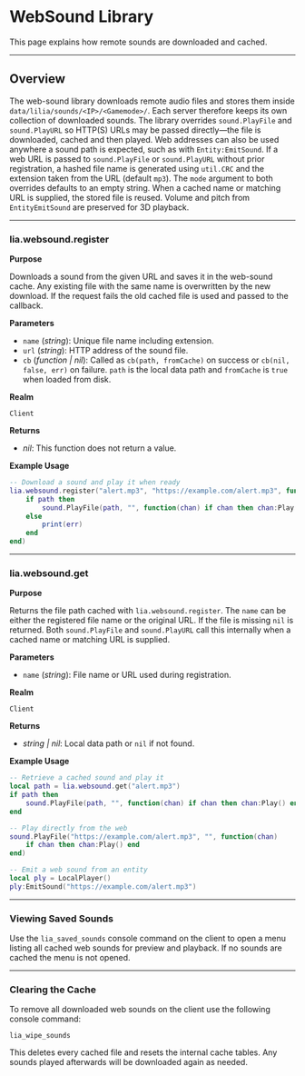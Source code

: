 # WebSound Library

This page explains how remote sounds are downloaded and cached.

---

## Overview

The web-sound library downloads remote audio files and stores them inside
`data/lilia/sounds/<IP>/<Gamemode>/`. Each server therefore keeps its own
collection of downloaded sounds. The library overrides `sound.PlayFile` and
`sound.PlayURL` so HTTP(S) URLs may be passed directly—the file is downloaded,
cached and then played. Web addresses can also be used anywhere a sound path is
expected, such as with `Entity:EmitSound`. If a web URL is passed to
`sound.PlayFile` or `sound.PlayURL` without prior registration, a hashed file
name is generated using `util.CRC` and the extension taken from the URL (default
`mp3`). The `mode` argument to both overrides defaults to an empty string. When a
cached name or matching URL is supplied, the stored file is reused. Volume and
pitch from `EntityEmitSound` are preserved for 3D playback.

---

### lia.websound.register

**Purpose**

Downloads a sound from the given URL and saves it in the web-sound cache. Any
existing file with the same name is overwritten by the new download. If the
request fails the old cached file is used and passed to the callback.

**Parameters**

* `name` (*string*): Unique file name including extension.
* `url` (*string*): HTTP address of the sound file.
* `cb` (*function | nil*): Called as `cb(path, fromCache)` on success or
  `cb(nil, false, err)` on failure. `path` is the local data path and
  `fromCache` is `true` when loaded from disk.

**Realm**

`Client`

**Returns**

* *nil*: This function does not return a value.

**Example Usage**

```lua
-- Download a sound and play it when ready
lia.websound.register("alert.mp3", "https://example.com/alert.mp3", function(path, fromCache, err)
    if path then
        sound.PlayFile(path, "", function(chan) if chan then chan:Play() end end)
    else
        print(err)
    end
end)
```

---

### lia.websound.get

**Purpose**

Returns the file path cached with `lia.websound.register`. The `name` can be
either the registered file name or the original URL. If the file is missing
`nil` is returned. Both `sound.PlayFile` and `sound.PlayURL` call this internally
when a cached name or matching URL is supplied.

**Parameters**

* `name` (*string*): File name or URL used during registration.

**Realm**

`Client`

**Returns**

* *string | nil*: Local data path or `nil` if not found.

**Example Usage**

```lua
-- Retrieve a cached sound and play it
local path = lia.websound.get("alert.mp3")
if path then
    sound.PlayFile(path, "", function(chan) if chan then chan:Play() end end)
end

-- Play directly from the web
sound.PlayFile("https://example.com/alert.mp3", "", function(chan)
    if chan then chan:Play() end
end)

-- Emit a web sound from an entity
local ply = LocalPlayer()
ply:EmitSound("https://example.com/alert.mp3")
```

---

### Viewing Saved Sounds

Use the `lia_saved_sounds` console command on the client to open a menu listing
all cached web sounds for preview and playback. If no sounds are cached the menu
is not opened.

---

### Clearing the Cache

To remove all downloaded web sounds on the client use the following console
command:

```
lia_wipe_sounds
```

This deletes every cached file and resets the internal cache tables. Any sounds
played afterwards will be downloaded again as needed.
